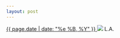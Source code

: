 ```yaml
---
layout: post
---
```


<p>
  <a href="/370">
    <time>{{ page.date | date: "%e %B, %Y" }}</time>
  </a>
  <a href="/370"><img src="{{ site.assets_url }}/370.jpg"/></a>
  <span>L.A.</span>
</p>
